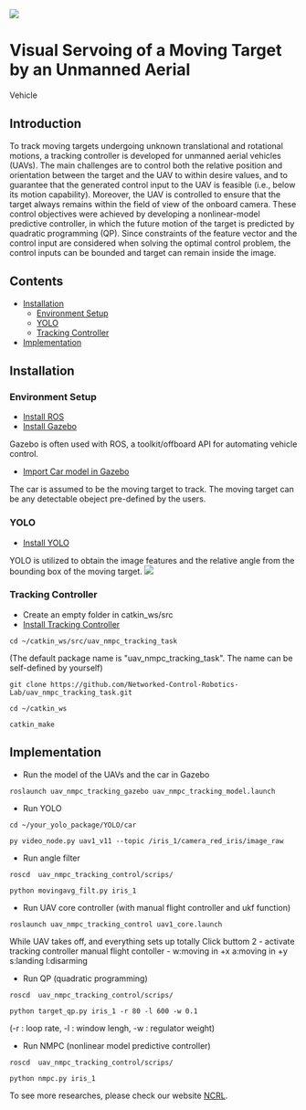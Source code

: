 ![](https://i.imgur.com/ipB5pAy.jpg)
# Visual Servoing of a Moving Target by an Unmanned Aerial
Vehicle
## Introduction
To track moving targets undergoing unknown translational and rotational motions, a tracking controller is developed for unmanned aerial vehicles (UAVs). 
The main challenges are to control both the relative position and orientation between the target and the UAV to within desire values, 
and to guarantee that the generated control input to the UAV is feasible (i.e., below its motion capability). 
Moreover, the UAV is controlled to ensure that the target always remains within the field of view of the onboard camera. 
These control objectives were achieved by developing a nonlinear-model predictive controller, 
in which the future motion of the target is predicted by quadratic programming (QP). 
Since constraints of the feature vector and the control input are considered when solving the optimal control problem, 
the control inputs can be bounded and target can remain inside the image. 

## Contents
* [Installation](https://github.com/Networked-Control-Robotics-Lab/uav_nmpc_tracking_task/blob/main/README.md#installation)
    * [Environment Setup](https://github.com/Networked-Control-Robotics-Lab/uav_nmpc_tracking_task/blob/main/README.md#environment-setup)
    * [YOLO](https://github.com/Networked-Control-Robotics-Lab/uav_nmpc_tracking_task/blob/main/README.md#yolo)
    * [Tracking Controller](https://github.com/Networked-Control-Robotics-Lab/uav_nmpc_tracking_task/blob/main/README.md#tracking-controller)
* [Implementation](https://github.com/Networked-Control-Robotics-Lab/uav_nmpc_tracking_task/blob/main/README.md#implementation)

## Installation
### Environment Setup
* [Install ROS](http://wiki.ros.org/ROS/Installation)
* [Install Gazebo](https://dev.px4.io/v1.9.0/en/simulation/ros_interface.html) 

Gazebo is often used with ROS, a toolkit/offboard API for automating vehicle control. 
* [Import Car model in Gazebo](https://github.com/osrf/car_demo)

The car is assumed to be the moving target to track. The moving target can be any detectable obeject pre-defined by the users. 
### YOLO
* [Install YOLO](https://github.com/n8886919/YOLO#Licence-Plate-Detection)

YOLO is utilized to obtain the image features and the relative angle from the bounding box of the moving target.
![](https://i.imgur.com/hAZaUgz.png)
### Tracking Controller
* Create an empty folder in catkin_ws/src
* [Install Tracking Controller](https://github.com/Networked-Control-Robotics-Lab/uav_nmpc_tracking_task)
 ```
cd ~/catkin_ws/src/uav_nmpc_tracking_task
```

(The default package name is "uav_nmpc_tracking_task". The name can be self-defined by yourself)

```
git clone https://github.com/Networked-Control-Robotics-Lab/uav_nmpc_tracking_task.git
```
```
cd ~/catkin_ws
```

```
catkin_make
```
## Implementation
* Run the model of the UAVs and the car in Gazebo
```
roslaunch uav_nmpc_tracking_gazebo uav_nmpc_tracking_model.launch
```
* Run YOLO
```
cd ~/your_yolo_package/YOLO/car 
```
```
py video_node.py uav1_v11 --topic /iris_1/camera_red_iris/image_raw
```
* Run angle filter
```
roscd  uav_nmpc_tracking_control/scrips/
```
```
python movingavg_filt.py iris_1
```
* Run UAV core controller (with manual flight controller and ukf function)
```
roslaunch uav_nmpc_tracking_control uav1_core.launch
```
While UAV takes off, and everything sets up totally
Click buttom 2 - activate tracking controller
manual flight contoller - w:moving in +x a:moving in +y s:landing l:disarming 
* Run QP (quadratic programming)
```
roscd  uav_nmpc_tracking_control/scrips/
```
```
python target_qp.py iris_1 -r 80 -l 600 -w 0.1
```
(-r : loop rate, -l : window lengh, -w : regulator weight)
* Run NMPC (nonlinear model predictive controller)
```
roscd  uav_nmpc_tracking_control/scrips/
```
```
python nmpc.py iris_1
```


To see more researches, please check our website [NCRL](http://ncrl.nctu.edu.tw/).

